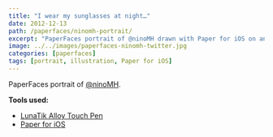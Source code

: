 ```yaml
---
title: "I wear my sunglasses at night…"
date: 2012-12-13
path: /paperfaces/ninomh-portrait/
excerpt: "PaperFaces portrait of @ninoMH drawn with Paper for iOS on an iPad."
image: ../../images/paperfaces-ninomh-twitter.jpg
categories: [paperfaces]
tags: [portrait, illustration, Paper for iOS]
---
```


PaperFaces portrait of [@ninoMH](https://twitter.com/ninoMH).

**Tools used:**

- [LunaTik Alloy Touch Pen](https://www.amazon.com/gp/product/B00821TR7G/ref=as_li_ss_tl?ie=UTF8&tag=mademist-20&linkCode=as2&camp=1789&creative=390957&creativeASIN=B00821TR7G)
- [Paper for iOS](https://paper.bywetransfer.com/)
